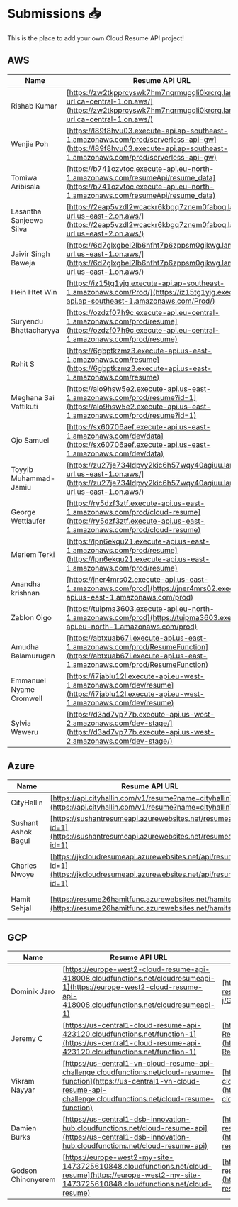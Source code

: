 # Submissions 📥

This is the place to add your own Cloud Resume API project!

## AWS

| Name         | Resume API URL | GitHub Repo |
| ------------ | -------------- | ----------- |
| Rishab Kumar | [https://zw2tkpprcyswk7hm7nqrmugqli0krcrq.lambda-url.ca-central-1.on.aws/](https://zw2tkpprcyswk7hm7nqrmugqli0krcrq.lambda-url.ca-central-1.on.aws/) | [https://github.com/rishabkumar7/aws-resume-api](https://github.com/rishabkumar7/aws-resume-api) |
| Wenjie Poh | [https://l89f8hvu03.execute-api.ap-southeast-1.amazonaws.com/prod/serverless-api-gw](https://l89f8hvu03.execute-api.ap-southeast-1.amazonaws.com/prod/serverless-api-gw) | [https://github.com/pohwj/aws-resume-api-terraform](https://github.com/pohwj/aws-resume-api-terraform) |
| Tomiwa Aribisala | [https://b741ozvtoc.execute-api.eu-north-1.amazonaws.com/resumeApi/resume_data](https://b741ozvtoc.execute-api.eu-north-1.amazonaws.com/resumeApi/resume_data) | [https://github.com/TomiwaAribisala-git/cloud-resume-api](https://github.com/TomiwaAribisala-git/cloud-resume-api) |
| Lasantha Sanjeewa Silva | [https://2eap5vzdl2wcackr6kbgq7znem0faboq.lambda-url.us-east-2.on.aws/](https://2eap5vzdl2wcackr6kbgq7znem0faboq.lambda-url.us-east-2.on.aws/) | [https://github.com/sanju2/Resume-Rest-API](https://github.com/sanju2/Resume-Rest-API) |
| Jaivir Singh Baweja | [https://6d7glxgbel2lb6nfht7p6zppsm0gikwg.lambda-url.us-east-1.on.aws/](https://6d7glxgbel2lb6nfht7p6zppsm0gikwg.lambda-url.us-east-1.on.aws/) | [https://github.com/jv199768/cloud-resume-api](https://github.com/jv199768/cloud-resume-api) |
| Hein Htet Win | [https://iz15tg1yjg.execute-api.ap-southeast-1.amazonaws.com/Prod/](https://iz15tg1yjg.execute-api.ap-southeast-1.amazonaws.com/Prod/) | [https://github.com/heinhtetwin/cloud-resume-challenge](https://github.com/heinhtetwin/cloud-resume-challenge) |
| Suryendu Bhattacharyya | [https://ozdzf07h9c.execute-api.eu-central-1.amazonaws.com/prod/resume](https://ozdzf07h9c.execute-api.eu-central-1.amazonaws.com/prod/resume) | [https://github.com/SuryenduB/Cloud_Resume_JSON](https://github.com/SuryenduB/Cloud_Resume_JSON) |
| Rohit S | [https://6gbptkzmz3.execute-api.us-east-1.amazonaws.com/resume](https://6gbptkzmz3.execute-api.us-east-1.amazonaws.com/resume) | [https://github.com/rohit1101/Cloud-Resume-Api-](https://github.com/rohit1101/Cloud-Resume-Api-) |
| Meghana Sai Vattikuti | [https://alo9hsw5e2.execute-api.us-east-1.amazonaws.com/prod/resume?id=1](https://alo9hsw5e2.execute-api.us-east-1.amazonaws.com/prod/resume?id=1) | [https://github.com/meghanasaivattikuti/cloud-api](https://github.com/meghanasaivattikuti/cloud-api) |
| Ojo Samuel | [https://sx60706aef.execute-api.us-east-1.amazonaws.com/dev/data](https://sx60706aef.execute-api.us-east-1.amazonaws.com/dev/data) | [https://github.com/Samuel7050/AWS_RESUME_CHALLENGE.git](https://github.com/Samuel7050/AWS_RESUME_CHALLENGE.git) |
| Toyyib Muhammad-Jamiu | [https://zu27je734ldpvy2kic6h57wqy40agiuu.lambda-url.us-east-1.on.aws/](https://zu27je734ldpvy2kic6h57wqy40agiuu.lambda-url.us-east-1.on.aws/) | [https://github.com/Abunuman/Abunuman-AWS-Cloud-Resume-API-Challenge](https://github.com/Abunuman/Abunuman-AWS-Cloud-Resume-API-Challenge) |
| George Wettlaufer | [https://ry5dzf3ztf.execute-api.us-east-1.amazonaws.com/prod/cloud-resume](https://ry5dzf3ztf.execute-api.us-east-1.amazonaws.com/prod/cloud-resume) | [https://github.com/loggerboy9325/cloud-resume-api](https://github.com/loggerboy9325/cloud-resume-api) |
| Meriem Terki | [https://lpn6ekqu21.execute-api.us-east-1.amazonaws.com/prod/resume](https://lpn6ekqu21.execute-api.us-east-1.amazonaws.com/prod/resume) | [https://github.com/MeriemTerki/aws-cloud-resume-api](https://github.com/MeriemTerki/aws-cloud-resume-api) |
| Anandha krishnan | [https://jner4mrs02.execute-api.us-east-1.amazonaws.com/prod](https://jner4mrs02.execute-api.us-east-1.amazonaws.com/prod) | [https://github.com/Anandhakrishnan27/resumeApi](https://github.com/Anandhakrishnan27/resumeApi) |
| Zablon Oigo | [https://tuipma3603.execute-api.eu-north-1.amazonaws.com/prod](https://tuipma3603.execute-api.eu-north-1.amazonaws.com/prod) | [https://github.com/zablon-oigo/cloud-resume-api](https://github.com/zablon-oigo/cloud-resume-api) |
| Amudha Balamurugan | [https://abtxuab67i.execute-api.us-east-1.amazonaws.com/prod/ResumeFunction](https://abtxuab67i.execute-api.us-east-1.amazonaws.com/prod/ResumeFunction) | [https://github.com/DevABM/Cloud-Resume-API-Challenge](https://github.com/DevABM/Cloud-Resume-API-Challenge) |
| Emmanuel Nyame Cromwell | [https://i7jablu12l.execute-api.eu-west-1.amazonaws.com/dev/resume](https://i7jablu12l.execute-api.eu-west-1.amazonaws.com/dev/resume) | [https://github.com/P-Crommie/resume-api](https://github.com/P-Crommie/resume-api) |
| Sylvia Waweru | [https://d3ad7vp77b.execute-api.us-west-2.amazonaws.com/dev-stage/](https://d3ad7vp77b.execute-api.us-west-2.amazonaws.com/dev-stage/) | [https://github.com/karungar/Cloud-Resume-API-](https://github.com/karungar/Cloud-Resume-API-) |


## Azure

| Name          | Resume API URL                                                                                                           | GitHub Repo |
|---------------|--------------------------------------------------------------------------------------------------------------------------| ----------- |
| CityHallin | [https://api.cityhallin.com/v1/resume?name=cityhallin](https://api.cityhallin.com/v1/resume?name=cityhallin) | [https://github.com/CityHallin/cloud_resume_api_challenge](https://github.com/CityHallin/cloud_resume_api_challenge) |
| Sushant Ashok Bagul | [https://sushantresumeapi.azurewebsites.net/resumeapi?id=1](https://sushantresumeapi.azurewebsites.net/resumeapi?id=1) | [https://github.com/Sushant1209/Azure-Resume-API-Challenge](https://github.com/Sushant1209/Azure-Resume-API-Challenge) |
| Charles Nwoye | [https://jkcloudresumeapi.azurewebsites.net/api/resume?id=1](https://jkcloudresumeapi.azurewebsites.net/api/resume?id=1) | [https://github.com/Jekwulum/cloud-resume-api.git](https://github.com/Jekwulum/cloud-resume-api.git) |
| Hamit Sehjal | [https://resume26hamitfunc.azurewebsites.net/hamitsehjal](https://resume26hamitfunc.azurewebsites.net/hamitsehjal) | [https://github.com/hamitsehjal/Serverless-Cloud-Resume](https://github.com/hamitsehjal/Serverless-Cloud-Resume) |

## GCP

| Name         | Resume API URL | GitHub Repo |
| ------------ | -------------- | ----------- |
| Dominik Jaro | [https://europe-west2-cloud-resume-api-418008.cloudfunctions.net/cloudresumeapi-1](https://europe-west2-cloud-resume-api-418008.cloudfunctions.net/cloudresumeapi-1) | [https://github.com/dom-j/GCP-cloud-resume-api](https://github.com/dom-j/GCP-cloud-resume-api) |
| Jeremy C | [https://us-central1-cloud-resume-api-423120.cloudfunctions.net/function-1](https://us-central1-cloud-resume-api-423120.cloudfunctions.net/function-1) | [https://github.com/JQCVSC/Cloud-Resume-API](https://github.com/JQCVSC/Cloud-Resume-API) |
| Vikram Nayyar | [https://us-central1-vn-cloud-resume-api-challenge.cloudfunctions.net/cloud-resume-function](https://us-central1-vn-cloud-resume-api-challenge.cloudfunctions.net/cloud-resume-function) | [https://github.com/vikramnayyarcs/vn-cloud-resume-api-challenge](https://github.com/vikramnayyarcs/vn-cloud-resume-api-challenge) |
| Damien Burks | [https://us-central1-dsb-innovation-hub.cloudfunctions.net/cloud-resume-api](https://us-central1-dsb-innovation-hub.cloudfunctions.net/cloud-resume-api) | [https://github.com/damienjburks/cloud-resume-challenge](https://github.com/damienjburks/cloud-resume-challenge) |
| Godson Chinonyerem | [https://europe-west2-my-site-1473725610848.cloudfunctions.net/cloud-resume](https://europe-west2-my-site-1473725610848.cloudfunctions.net/cloud-resume) | [https://github.com/nielvid/cloud-resume-challenge](https://github.com/nielvid/cloud-resume-challenge) |
